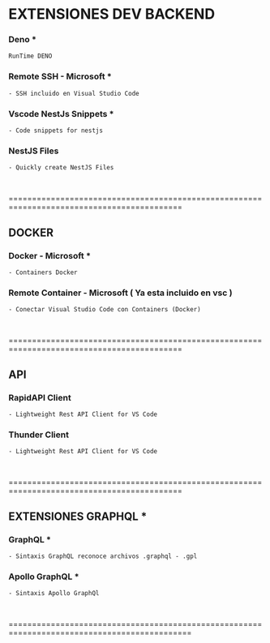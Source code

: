 
# EXTENSIONES DEV BACKEND


### Deno    *
    RunTime DENO


### Remote SSH - Microsoft  *
    - SSH incluido en Visual Studio Code
    

### Vscode NestJs Snippets  *
    - Code snippets for nestjs


### NestJS Files
    - Quickly create NestJS Files



<br>

===========================================================================================


## DOCKER

### Docker - Microsoft  * 
    - Containers Docker

### Remote Container - Microsoft  ( Ya esta incluido en vsc )  
    - Conectar Visual Studio Code con Containers (Docker)

<br>

===========================================================================================


## API

### RapidAPI Client
    - Lightweight Rest API Client for VS Code


### Thunder Client
    - Lightweight Rest API Client for VS Code

    
<br>

===========================================================================================

## EXTENSIONES GRAPHQL *

###  GraphQL    *
    - Sintaxis GraphQL reconoce archivos .graphql - .gpl


### Apollo GraphQL  *
    - Sintaxis Apollo GraphQl


<br>


=============================================================================================